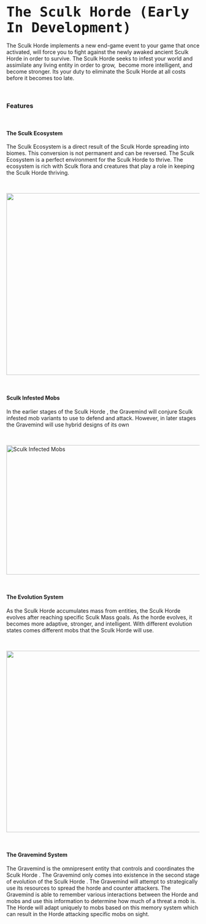 <h2><span style="font-family: 'andale mono', monospace; font-size: 36px;"><strong>The Sculk Horde (Early In Development)</strong></span></h2>
<p>The Sculk Horde implements a new end-game event to your game that once activated, will force you to fight against the newly awaked ancient Sculk Horde in order to survive. The Sculk Horde seeks to infest your world and assimilate any living entity in order to grow,&nbsp; become more intelligent, and become stronger. Its your duty to eliminate the Sculk Horde at all costs before it becomes too late.</p>
<p>&nbsp;</p>
<h3>Features</h3>
<p>&nbsp;</p>
<h4>The Sculk Ecosystem</h4>
<p>The Sculk Ecosystem is a direct result of the Sculk Horde spreading into biomes. This conversion is not permanent and can be reversed. The Sculk Ecosystem is a perfect environment for the Sculk Horde to thrive. The ecosystem is rich with Sculk flora and creatures that play a role in keeping the Sculk Horde thriving.</p>
<p>&nbsp;</p>
<p><img src="https://www.dropbox.com/s/fpmn1506lg4e67o/2022-08-24_11.53.37.png?dl=1" alt="" width="897" height="475" /></p>
<p>&nbsp;</p>
<h4>Sculk Infested Mobs</h4>
<p>In the earlier stages of the Sculk Horde , the Gravemind will conjure Sculk infested mob variants to use to defend and attack. However, in later stages the Gravemind will use hybrid designs of its own</p>
<p>&nbsp;</p>
<p><img src="https://www.dropbox.com/s/4gkfqydj5yzrfwu/sculk%20mobs.png?dl=1" alt="Sculk Infected Mobs" width="898" height="338" /></p>
<p>&nbsp;</p>
<h4>The Evolution System</h4>
<p>As the Sculk Horde accumulates mass from entities, the Sculk Horde evolves after reaching specific Sculk Mass goals. As the horde evolves, it becomes more adaptive, stronger, and intelligent. With different evolution states comes different mobs that the Sculk Horde will use.</p>
<p>&nbsp;</p>
<p><img src="https://www.dropbox.com/s/gc80ob4jt8fuxyv/Evolution.png?dl=1" alt="" width="895" height="474" /></p>
<p>&nbsp;</p>
<h4>The Gravemind System</h4>
<p>The Gravemind is the omnipresent entity that controls and coordinates the Sculk Horde . The Gravemind only comes into existence in the second stage of evolution of the Sculk Horde . The Gravemind will attempt to strategically use its resources to spread the horde and counter attackers. The Gravemind is able to remember various interactions between the Horde and mobs and use this information to determine how much of a threat a mob is. The Horde will adapt uniquely to mobs based on this memory system which can result in the Horde attacking specific mobs on sight.</p>
<p>&nbsp;</p>
<h4>&nbsp;</h4>
<p>&nbsp;</p>
